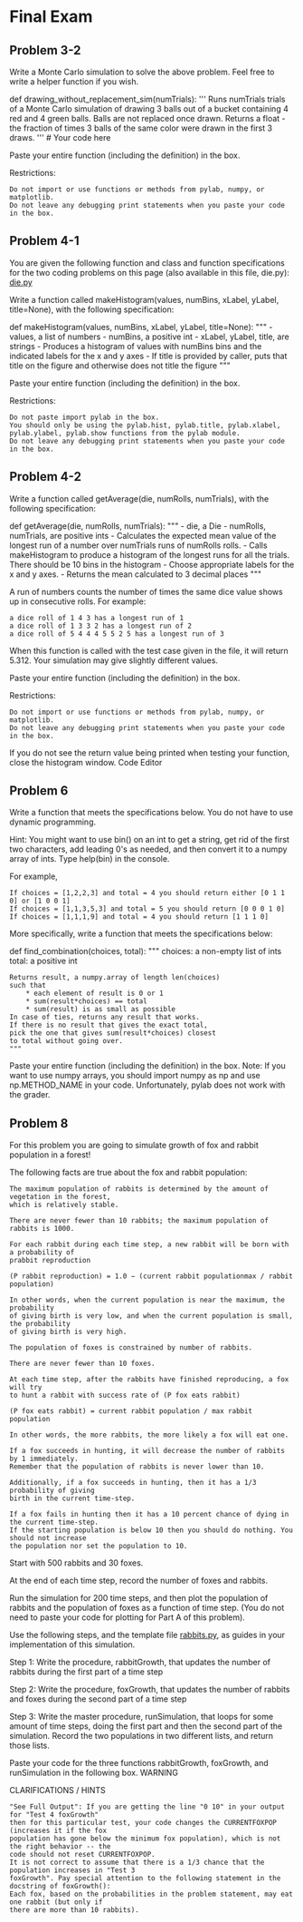 # Final Exam

## Problem 3-2
Write a Monte Carlo simulation to solve the above problem. Feel free to write a helper function if you wish.

def drawing_without_replacement_sim(numTrials):
    '''
    Runs numTrials trials of a Monte Carlo simulation
    of drawing 3 balls out of a bucket containing
    4 red and 4 green balls. Balls are not replaced once
    drawn. Returns a float - the fraction of times 3 
    balls of the same color were drawn in the first 3 draws.
    '''
    # Your code here 

Paste your entire function (including the definition) in the box.

Restrictions:

    Do not import or use functions or methods from pylab, numpy, or matplotlib.
    Do not leave any debugging print statements when you paste your code in the box.

## Problem 4-1
You are given the following function and class and function specifications for
the two coding problems on this page (also available in this file, die.py):
[die.py](https://github.com/claudiocastello/edX-MITx-6.00.2x/blob/master/Final_Exam/die.py)

Write a function called makeHistogram(values, numBins, xLabel, yLabel, title=None),
with the following specification:

def makeHistogram(values, numBins, xLabel, yLabel, title=None):
    """
      - values, a list of numbers
      - numBins, a positive int
      - xLabel, yLabel, title, are strings
      - Produces a histogram of values with numBins bins and the indicated labels
        for the x and y axes
      - If title is provided by caller, puts that title on the figure and otherwise
        does not title the figure
    """

Paste your entire function (including the definition) in the box.

Restrictions:

    Do not paste import pylab in the box.
    You should only be using the pylab.hist, pylab.title, pylab.xlabel,
    pylab.ylabel, pylab.show functions from the pylab module.
    Do not leave any debugging print statements when you paste your code in the box.
    
## Problem 4-2
Write a function called getAverage(die, numRolls, numTrials), with the following specification:

def getAverage(die, numRolls, numTrials):
    """
      - die, a Die
      - numRolls, numTrials, are positive ints
      - Calculates the expected mean value of the longest run of a number
        over numTrials runs of numRolls rolls.
      - Calls makeHistogram to produce a histogram of the longest runs for all
        the trials. There should be 10 bins in the histogram
      - Choose appropriate labels for the x and y axes.
      - Returns the mean calculated to 3 decimal places
    """

A run of numbers counts the number of times the same dice value shows up in consecutive rolls. For example:

    a dice roll of 1 4 3 has a longest run of 1
    a dice roll of 1 3 3 2 has a longest run of 2
    a dice roll of 5 4 4 4 5 5 2 5 has a longest run of 3

When this function is called with the test case given in the file, it will return 5.312.
Your simulation may give slightly different values.

Paste your entire function (including the definition) in the box.

Restrictions:

    Do not import or use functions or methods from pylab, numpy, or matplotlib.
    Do not leave any debugging print statements when you paste your code in the box.

If you do not see the return value being printed when testing your function, close the histogram window.
Code Editor

## Problem 6
Write a function that meets the specifications below. You do not have to use dynamic programming.

Hint: You might want to use bin() on an int to get a string, get rid of the first two characters,
add leading 0's as needed, and then convert it to a numpy array of ints. Type help(bin) in the console.

For example,

    If choices = [1,2,2,3] and total = 4 you should return either [0 1 1 0] or [1 0 0 1]
    If choices = [1,1,3,5,3] and total = 5 you should return [0 0 0 1 0]
    If choices = [1,1,1,9] and total = 4 you should return [1 1 1 0]

More specifically, write a function that meets the specifications below:

def find_combination(choices, total):
    """
    choices: a non-empty list of ints
    total: a positive int
 
    Returns result, a numpy.array of length len(choices) 
    such that
        * each element of result is 0 or 1
        * sum(result*choices) == total
        * sum(result) is as small as possible
    In case of ties, returns any result that works.
    If there is no result that gives the exact total, 
    pick the one that gives sum(result*choices) closest 
    to total without going over.
    """

Paste your entire function (including the definition) in the box. Note: If you want
to use numpy arrays, you should import numpy as np and use np.METHOD_NAME in your code.
Unfortunately, pylab does not work with the grader.


## Problem 8
For this problem you are going to simulate growth of fox and rabbit population in a forest!

The following facts are true about the fox and rabbit population:

    The maximum population of rabbits is determined by the amount of vegetation in the forest,
    which is relatively stable.

    There are never fewer than 10 rabbits; the maximum population of rabbits is 1000.

    For each rabbit during each time step, a new rabbit will be born with a probability of
    prabbit reproduction
    
    (P rabbit reproduction) = 1.0 − (current rabbit populationmax / rabbit population)

    In other words, when the current population is near the maximum, the probability
    of giving birth is very low, and when the current population is small, the probability
    of giving birth is very high.

    The population of foxes is constrained by number of rabbits.

    There are never fewer than 10 foxes.

    At each time step, after the rabbits have finished reproducing, a fox will try
    to hunt a rabbit with success rate of (P fox eats rabbit)
    
    (P fox eats rabbit) = current rabbit population / max rabbit population

    In other words, the more rabbits, the more likely a fox will eat one.

    If a fox succeeds in hunting, it will decrease the number of rabbits by 1 immediately.
    Remember that the population of rabbits is never lower than 10.

    Additionally, if a fox succeeds in hunting, then it has a 1/3 probability of giving
    birth in the current time-step.

    If a fox fails in hunting then it has a 10 percent chance of dying in the current time-step.
    If the starting population is below 10 then you should do nothing. You should not increase
    the population nor set the population to 10.

Start with 500 rabbits and 30 foxes.

At the end of each time step, record the number of foxes and rabbits.

Run the simulation for 200 time steps, and then plot the population of rabbits and the population of foxes as a function of time step. (You do not need to paste your code for plotting for Part A of this problem).

Use the following steps, and the template file [rabbits.py](https://github.com/claudiocastello/edX-MITx-6.00.2x/blob/master/Final_Exam/rabbits.py), as guides in your implementation of this simulation.

Step 1: Write the procedure, rabbitGrowth, that updates the number of rabbits during the first part of a time step

Step 2: Write the procedure, foxGrowth, that updates the number of rabbits and foxes during the second part of a time step

Step 3: Write the master procedure, runSimulation, that loops for some amount of time steps, doing the first part and then the second part of the simulation. Record the two populations in two different lists, and return those lists.

Paste your code for the three functions rabbitGrowth, foxGrowth, and runSimulation in the following box.
WARNING

CLARIFICATIONS / HINTS

    "See Full Output": If you are getting the line "0 10" in your output for "Test 4 foxGrowth"
    then for this particular test, your code changes the CURRENTFOXPOP (increases it if the fox
    population has gone below the minimum fox population), which is not the right behavior -- the
    code should not reset CURRENTFOXPOP.
    It is not correct to assume that there is a 1/3 chance that the population increases in "Test 3
    foxGrowth". Pay special attention to the following statement in the docstring of foxGrowth():
    Each fox, based on the probabilities in the problem statement, may eat one rabbit (but only if
    there are more than 10 rabbits).
